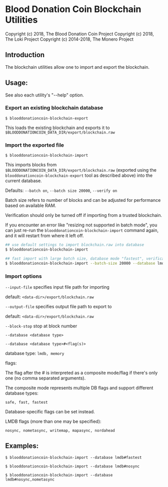 # Blood Donation Coin Blockchain Utilities

Copyright (c)      2018, The Blood Donation Coin Project
Copyright (c)      2018, The Loki Project
Copyright (c) 2014-2018, The Monero Project

## Introduction

The blockchain utilities allow one to import and export the blockchain.

## Usage:

See also each utility's "--help" option.

### Export an existing blockchain database

`$ blooddonationcoin-blockchain-export`

This loads the existing blockchain and exports it to `$BLOODDONATIONCOIN_DATA_DIR/export/blockchain.raw`

### Import the exported file

`$ blooddonationcoin-blockchain-import`

This imports blocks from `$BLOODDONATIONCOIN_DATA_DIR/export/blockchain.raw` (exported using the
`blooddonationcoin-blockchain-export` tool as described above) into the current database.

Defaults: `--batch on`, `--batch size 20000`, `--verify on`

Batch size refers to number of blocks and can be adjusted for performance based on available RAM.

Verification should only be turned off if importing from a trusted blockchain.

If you encounter an error like "resizing not supported in batch mode", you can just re-run
the `blooddonationcoin-blockchain-import` command again, and it will restart from where it left off.

```bash
## use default settings to import blockchain.raw into database
$ blooddonationcoin-blockchain-import

## fast import with large batch size, database mode "fastest", verification off
$ blooddonationcoin-blockchain-import --batch-size 20000 --database lmdb#fastest --verify off

```

### Import options

`--input-file`
specifies input file path for importing

default: `<data-dir>/export/blockchain.raw`

`--output-file`
specifies output file path to export to

default: `<data-dir>/export/blockchain.raw`

`--block-stop`
stop at block number

`--database <database type>`

`--database <database type>#<flag(s)>`

database type: `lmdb, memory`

flags:

The flag after the # is interpreted as a composite mode/flag if there's only
one (no comma separated arguments).

The composite mode represents multiple DB flags and support different database types:

`safe, fast, fastest`

Database-specific flags can be set instead.

LMDB flags (more than one may be specified):

`nosync, nometasync, writemap, mapasync, nordahead`

## Examples:

```
$ blooddonationcoin-blockchain-import --database lmdb#fastest

$ blooddonationcoin-blockchain-import --database lmdb#nosync

$ blooddonationcoin-blockchain-import --database lmdb#nosync,nometasync
```
